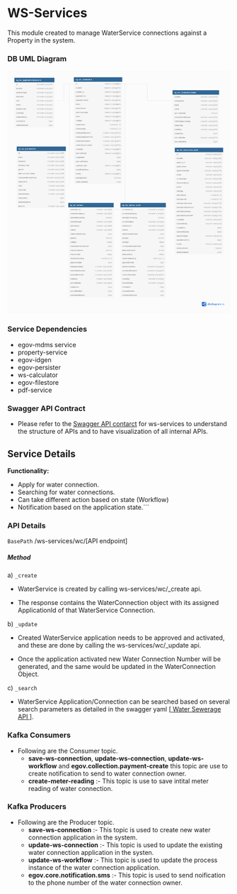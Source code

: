 # WS-Services
This module created to manage WaterService connections against a Property in the system.
### DB UML Diagram

![DB UML](./images/ws-services.png)

### Service Dependencies
- egov-mdms service
- property-service
- egov-idgen
- egov-persister
- ws-calculator
- egov-filestore
- pdf-service

### Swagger API Contract

- Please refer to the [Swagger API contarct](https://github.com/egovernments/municipal-services/blob/master/docs/water-sewerage-services.yaml) for ws-services to understand the structure of APIs and to have visualization of all internal APIs.

## Service Details

**Functionality:**
- Apply for water connection.
- Searching for water connections.
- Can take different action based on state (Workflow) 
- Notification based on the application state.```

### API Details

`BasePath` /ws-services/wc/[API endpoint]

##### Method

a) `_create`

   - WaterService is created by calling ws-services/wc/_create api.
   
   - The response contains the WaterConnection object with its assigned ApplicationId of that WaterService Connection.

b) `_update`

   -  Created WaterService application needs to be approved and activated, and these are done by calling the ws-services/wc/_update api.
   
   - Once the application activated new Water Connection Number will be generated, and the same would be updated in the WaterConnection Object.

c) `_search`

   -  WaterService Application/Connection  can be searched based on several search parameters as detailed in the swagger yaml [[ Water Sewerage API ](https://app.swaggerhub.com/apis/egov-foundation/Water-Sewerage-1.0/1.0.0#/free)].

### Kafka Consumers

- Following are the Consumer topic.
    - **save-ws-connection**, **update-ws-connection**, **update-ws-workflow** and **egov.collection.payment-create** this topic are use to create notification to send to water connection owner.
    - **create-meter-reading** :- This topic is use to save intital meter reading of water connection.
### Kafka Producers
- Following are the Producer topic.
    - **save-ws-connection** :- This topic is used to create new water connection application in the system.
    - **update-ws-connection** :- This topic is used to update the existing water connection application in the systen.
    - **update-ws-workflow** :- This topic is used to update the process instance of the water connection application.
    - **egov.core.notification.sms** :- This topic is used to send noification to the phone number of the water connection owner.
